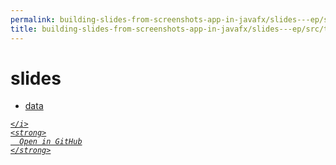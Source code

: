 ```yaml
---
permalink: building-slides-from-screenshots-app-in-javafx/slides---ep/src/test/java/engineer/mathsoftware/blog/slides
title: building-slides-from-screenshots-app-in-javafx/slides---ep/src/test/java/engineer/mathsoftware/blog/slides
---
```


# slides
<ul>
  <li>
    <a href="data">
      data
    </a>
  </li>
</ul>
<div class="social open-gh-btn my-4">
  <a class="btn btn-github" href="https://github.com/tobiasbriones/blog/tree/main/swe/dev/java/javafx/drawing/productivity/building-slides-from-screenshots-app-in-javafx/slides---ep/src/test/java/engineer/mathsoftware/blog/slides" target="_blank">
    <i class="fab fa-github">
      
    </i>
    <strong>
      Open in GitHub
    </strong>
  </a>
</div>